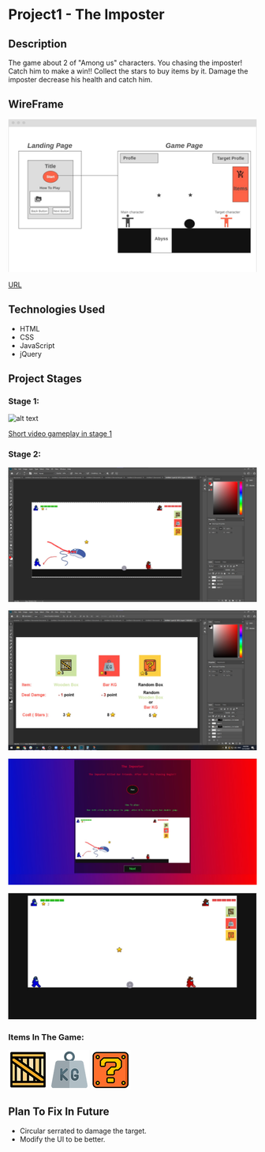 # Project1 - The Imposter 
## Description
The game about 2 of "Among us" characters. You chasing the imposter!    Catch him to make a win!!
Collect the stars to buy items by it. Damage the imposter decrease his health and catch him.

## WireFrame
![alt text](./img/wireframe.jpg)


[URL](https://wireframe.cc/pro/pp/2ff4eff31403383)


## Technologies Used
* HTML
* CSS
* JavaScript
* jQuery

## Project Stages
### Stage 1:
![alt text](https://im4.ezgif.com/tmp/ezgif-4-20e4addb21ed.gif)


[Short video gameplay in stage 1](https://www.youtube.com/watch?v=H5VowUeeGxc)


### Stage 2:
![alt text](./img/project-stage2.jpg)


![alt text](./img/project-stage2_2.jpg)


![alt text](./img/project-stage2_3.jpg)


![alt text](./img/project-stage2_4.jpg)

### Items In The Game:
![alt text](./img/wooden-box.png)  ![alt text](./img/bar.png)  ![alt text](./img/random-block.png) 


## Plan To Fix In Future
* Circular serrated to damage the target.
* Modify the UI to be better.





